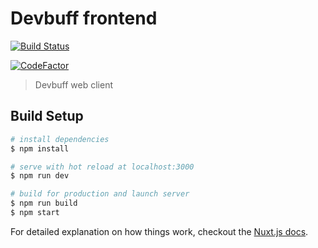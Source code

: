 # Devbuff frontend

[![Build Status](https://travis-ci.com/7architect/devbuff-frontend.svg?token=KpNyjhzrpjT79DwToHzr&branch=develop)](https://travis-ci.com/7architect/devbuff-frontend)

[![CodeFactor](https://www.codefactor.io/repository/github/7architect/devbuff-frontend/badge?s=a45618561d667a1813fae5396fc9d57d074c8b1f)](https://www.codefactor.io/repository/github/7architect/devbuff-frontend)

> Devbuff web client

## Build Setup

``` bash
# install dependencies
$ npm install

# serve with hot reload at localhost:3000
$ npm run dev

# build for production and launch server
$ npm run build
$ npm start
```

For detailed explanation on how things work, checkout the [Nuxt.js docs](https://github.com/nuxt/nuxt.js).
